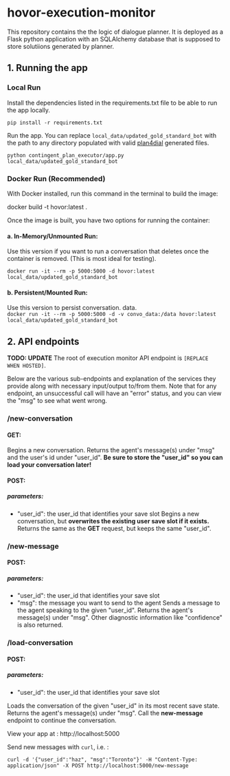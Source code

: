 
# hovor-execution-monitor

This repository contains the the logic of dialogue planner. It is deployed as a Flask python application with an SQLAlchemy database that is supposed to store solutiions generated by planner.

## 1. Running the app

### Local Run

Install the dependencies listed in the requirements.txt file to be able to run the app locally.

  ```
pip install -r requirements.txt
  ```

Run the app. You can replace ``local_data/updated_gold_standard_bot`` with the path to any directory populated with valid [plan4dial](https://github.com/dialogue-planning/plan4dial) generated files.
  ```
python contingent_plan_executor/app.py local_data/updated_gold_standard_bot
  ```

### Docker Run (Recommended)
With Docker installed, run this command in the terminal to build the image:

docker build -t hovor:latest .

Once the image is built, you have two options for running the container:

#### a. In-Memory/Unmounted Run:
Use this version if you want to run a conversation that deletes once the container is
removed. (This is most ideal for testing).

``docker run -it --rm -p 5000:5000 -d hovor:latest local_data/updated_gold_standard_bot``

#### b. Persistent/Mounted Run:
Use this version to persist conversation. data.  
``docker run -it --rm -p 5000:5000 -d -v convo_data:/data hovor:latest local_data/updated_gold_standard_bot``

## 2. API endpoints

**TODO: UPDATE**
The root of execution monitor API endpoint is `[REPLACE WHEN HOSTED]`.

Below are the various sub-endpoints and explanation of the services they provide along with necessary input/output to/from them. Note that for any endpoint, an unsuccessful call will have an "error" status, and you can view the "msg" to see what went wrong.

### /new-conversation
#### GET:
Begins a new conversation. Returns the agent's message(s) under "msg" and the user's id under "user_id". **Be sure to store the "user_id" so you can load your conversation later!**

#### POST:
##### parameters: 
- "user_id": the user_id that identifies your save slot
Begins a new conversation, but **overwrites the existing user save slot if it exists.** 
Returns the same as the **GET** request, but keeps the same "user_id".

### /new-message
#### POST:
##### parameters:
- "user_id": the user_id that identifies your save slot
- "msg": the message you want to send to the agent
Sends a message to the agent speaking to the given "user_id". Returns the agent's message(s) under "msg". Other diagnostic information like "confidence" is also returned.

### /load-conversation
#### POST:
##### parameters:
- "user_id": the user_id that identifies your save slot

Loads the conversation of the given "user_id" in its most recent save state. Returns the agent's message(s) under "msg". Call the **new-message** endpoint to continue the conversation.



View your app at : http://localhost:5000 

Send new messages with `curl`, i.e. :
  ```
curl -d '{"user_id":"haz", "msg":"Toronto"}' -H "Content-Type: application/json" -X POST http://localhost:5000/new-message
  ```
